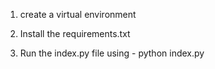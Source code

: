 1) create a virtual environment 

2) Install the requirements.txt

3) Run the index.py file using - python index.py

